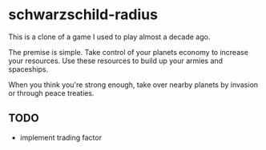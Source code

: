 # schwarzschild-radius

This is a clone of a game I used to play almost a decade ago.

The premise is simple. Take control of your planets economy to increase your resources. Use these resources to build up your armies and spaceships. 

When you think you're strong enough, take over nearby planets by invasion or through peace treaties.

## TODO

* implement trading factor
